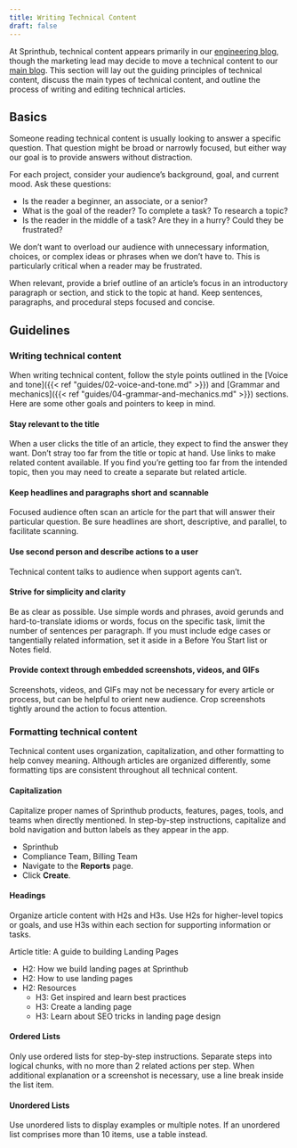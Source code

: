 ```yaml
---
title: Writing Technical Content
draft: false
---
```


At Sprinthub, technical content appears primarily in our [engineering blog](https://medium.com/sprinthub/), though the marketing lead may decide to move a technical content to our [main blog](https://sprinthubmobile.com/blog). This section will lay out the guiding principles of technical content, discuss the main types of technical content, and outline the process of writing and editing technical articles.

## Basics

Someone reading technical content is usually looking to answer a specific question. That question might be broad or narrowly focused, but either way our goal is to provide answers without distraction.

For each project, consider your audience’s background, goal, and current mood. Ask these questions:

- Is the reader a beginner, an associate, or a senior?
- What is the goal of the reader? To complete a task? To research a topic?
- Is the reader in the middle of a task? Are they in a hurry? Could they be frustrated?

We don’t want to overload our audience with unnecessary information, choices, or complex ideas or phrases when we don’t have to. This is particularly critical when a reader may be frustrated.

When relevant, provide a brief outline of an article’s focus in an introductory paragraph or section, and stick to the topic at hand. Keep sentences, paragraphs, and procedural steps focused and concise.

## Guidelines

### Writing technical content

When writing technical content, follow the style points outlined in the [Voice and tone]({{< ref "guides/02-voice-and-tone.md" >}}) and [Grammar and mechanics]({{< ref "guides/04-grammar-and-mechanics.md" >}}) sections. Here are some other goals and pointers to keep in mind.

#### Stay relevant to the title

When a user clicks the title of an article, they expect to find the answer they want. Don’t stray too far from the title or topic at hand. Use links to make related content available. If you find you’re getting too far from the intended topic, then you may need to create a separate but related article.

#### Keep headlines and paragraphs short and scannable

Focused audience often scan an article for the part that will answer their particular question. Be sure headlines are short, descriptive, and parallel, to facilitate scanning.

#### Use second person and describe actions to a user

Technical content talks to audience when support agents can’t.

#### Strive for simplicity and clarity

Be as clear as possible. Use simple words and phrases, avoid gerunds and hard-to-translate idioms or words, focus on the specific task, limit the number of sentences per paragraph. If you must include edge cases or tangentially related information, set it aside in a Before You Start list or Notes field.

#### Provide context through embedded screenshots, videos, and GIFs

Screenshots, videos, and GIFs may not be necessary for every article or process, but can be helpful to orient new audience. Crop screenshots tightly around the action to focus attention.

### Formatting technical content

Technical content uses organization, capitalization, and other formatting to help convey meaning. Although articles are organized differently, some formatting tips are consistent throughout all technical content.

#### Capitalization

Capitalize proper names of Sprinthub products, features, pages, tools, and teams when directly mentioned. In step-by-step instructions, capitalize and bold navigation and button labels as they appear in the app.

- Sprinthub
- Compliance Team, Billing Team
- Navigate to the **Reports** page.
- Click **Create**.

#### Headings

Organize article content with H2s and H3s. Use H2s for higher-level topics or goals, and use H3s within each section for supporting information or tasks.

Article title: A guide to building Landing Pages

- H2: How we build landing pages at Sprinthub
- H2: How to use landing pages
- H2: Resources
  - H3: Get inspired and learn best practices
  - H3: Create a landing page
  - H3: Learn about SEO tricks in landing page design

#### Ordered Lists

Only use ordered lists for step-by-step instructions. Separate steps into logical chunks, with no more than 2 related actions per step. When additional explanation or a screenshot is necessary, use a line break inside the list item.

#### Unordered Lists

Use unordered lists to display examples or multiple notes. If an unordered list comprises more than 10 items, use a table instead.
